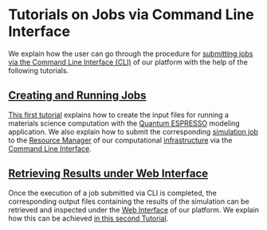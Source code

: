 # Tutorials on Jobs via Command Line Interface

We explain how the user can go through the procedure for [submitting jobs via the Command Line Interface (CLI)](../../jobs-cli/overview.md) of our platform with the help of the following tutorials.

## [Creating and Running Jobs](job-cli-example.md)

[This first tutorial](job-cli-example.md) explains how to create the input files for running a materials science computation with the [Quantum ESPRESSO](../../software/modeling/quantum-espresso.md) modeling application. We also explain how to submit the corresponding [simulation job](../../jobs/overview.md) to the [Resource Manager](../../infrastructure/resource/overview.md) of our computational [infrastructure](../../infrastructure/overview.md) via the [Command Line Interface](../../cli/overview.md).

## [Retrieving Results under Web Interface](view-results.md) 

Once the execution of a job submitted via CLI is completed, the corresponding output files containing the results of the simulation can be retrieved and inspected under the [Web Interface](../../ui/overview.md) of our platform. We explain how this can be achieved [in this second Tutorial](view-results.md).
